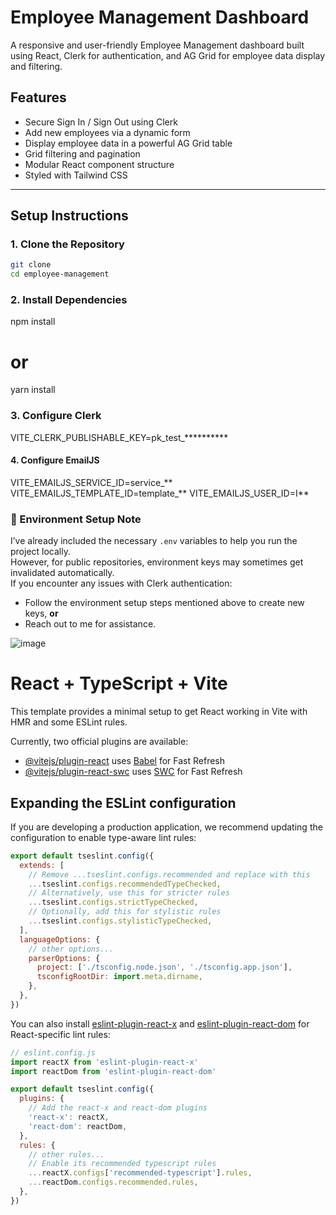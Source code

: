 # Employee Management Dashboard

A responsive and user-friendly Employee Management dashboard built using React, Clerk for authentication, and AG Grid for employee data display and filtering.

## Features

- Secure Sign In / Sign Out using Clerk
- Add new employees via a dynamic form
- Display employee data in a powerful AG Grid table
- Grid filtering and pagination
- Modular React component structure
- Styled with Tailwind CSS

---

## Setup Instructions

### 1. Clone the Repository

```bash
git clone 
cd employee-management
```
### 2. Install Dependencies
npm install
# or
yarn install

### 3. Configure Clerk
VITE_CLERK_PUBLISHABLE_KEY=pk_test_**********

#### 4. Configure EmailJS
VITE_EMAILJS_SERVICE_ID=service_**
VITE_EMAILJS_TEMPLATE_ID=template_**
VITE_EMAILJS_USER_ID=I**

### 🔐 Environment Setup Note

I’ve already included the necessary `.env` variables to help you run the project locally.  
However, for public repositories, environment keys may sometimes get invalidated automatically.  
If you encounter any issues with Clerk authentication:

- Follow the environment setup steps mentioned above to create new keys, **or**
- Reach out to me for assistance.


![image](https://github.com/user-attachments/assets/66896775-38c5-4974-a56d-b065690865eb)









# React + TypeScript + Vite

This template provides a minimal setup to get React working in Vite with HMR and some ESLint rules.

Currently, two official plugins are available:

- [@vitejs/plugin-react](https://github.com/vitejs/vite-plugin-react/blob/main/packages/plugin-react) uses [Babel](https://babeljs.io/) for Fast Refresh
- [@vitejs/plugin-react-swc](https://github.com/vitejs/vite-plugin-react/blob/main/packages/plugin-react-swc) uses [SWC](https://swc.rs/) for Fast Refresh

## Expanding the ESLint configuration

If you are developing a production application, we recommend updating the configuration to enable type-aware lint rules:

```js
export default tseslint.config({
  extends: [
    // Remove ...tseslint.configs.recommended and replace with this
    ...tseslint.configs.recommendedTypeChecked,
    // Alternatively, use this for stricter rules
    ...tseslint.configs.strictTypeChecked,
    // Optionally, add this for stylistic rules
    ...tseslint.configs.stylisticTypeChecked,
  ],
  languageOptions: {
    // other options...
    parserOptions: {
      project: ['./tsconfig.node.json', './tsconfig.app.json'],
      tsconfigRootDir: import.meta.dirname,
    },
  },
})
```

You can also install [eslint-plugin-react-x](https://github.com/Rel1cx/eslint-react/tree/main/packages/plugins/eslint-plugin-react-x) and [eslint-plugin-react-dom](https://github.com/Rel1cx/eslint-react/tree/main/packages/plugins/eslint-plugin-react-dom) for React-specific lint rules:

```js
// eslint.config.js
import reactX from 'eslint-plugin-react-x'
import reactDom from 'eslint-plugin-react-dom'

export default tseslint.config({
  plugins: {
    // Add the react-x and react-dom plugins
    'react-x': reactX,
    'react-dom': reactDom,
  },
  rules: {
    // other rules...
    // Enable its recommended typescript rules
    ...reactX.configs['recommended-typescript'].rules,
    ...reactDom.configs.recommended.rules,
  },
})
```
